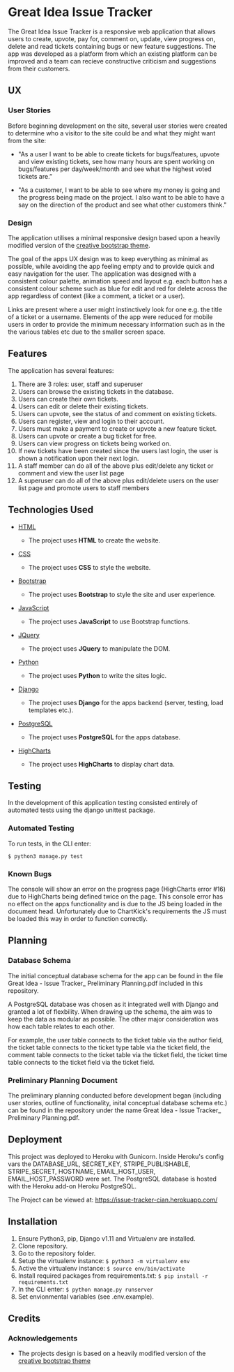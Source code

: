 # Great Idea Issue Tracker 

The Great Idea Issue Tracker is a responsive web application that allows users to create, upvote, pay for, comment on, update, view progress on, delete and read tickets containing bugs or new feature suggestions. The app was developed as a platform from which an existing platform can be improved and a team can recieve constructive criticism and suggestions from their customers.
 
## UX

### User Stories

Before beginning development on the site, several user stories were created to determine who a visitor to the site could be and what they might want from the site:

- "As a user I want to be able to create tickets for bugs/features, upvote and view existing tickets, see how many hours are spent working on bugs/features per day/week/month and see what the highest voted tickets are.”

- "As a customer, I want to be able to see where my money is going and the progress being made on the project. I also want to be able to have a say on the direction of the product and see what other customers think."

### Design

The application utilises a minimal responsive design based upon a heavily modified version of the [creative bootstrap theme](https://startbootstrap.com/template-overviews/creative/). 

The goal of the apps UX design was to keep everything as minimal as possible, while avoiding the app feeling empty and to provide quick and easy navigation for the user. The application was designed with a consistent colour palette, animation speed and layout e.g. each button has a consistent colour scheme such as blue for edit and red for delete across the app regardless of context (like a comment, a ticket or a user). 

Links are present where a user might instinctively look for one e.g. the title of a ticket or a username. Elements of the app were reduced for mobile users in order to provide the minimum necessary information such as in the the various tables etc due to the smaller screen space.

## Features

The application has several features:

1. There are 3 roles: user, staff and superuser
2. Users can browse the existing tickets in the database.
2. Users can create their own tickets.
3. Users can edit or delete their existing tickets.
4. Users can upvote, see the status of and comment on existing tickets.
5. Users can register, view and login to their account.
6. Users must make a payment to create or upvote a new feature ticket.
7. Users can upvote or create a bug ticket for free.
8. Users can view progress on tickets being worked on.
9. If new tickets have been created since the users last login, the user is shown a notification upon their next login.
10. A staff member can do all of the above plus edit/delete any ticket or comment and view the user list page
11. A superuser can do all of the above plus edit/delete users on the user list page and promote users to staff members

## Technologies Used

- [HTML](https://www.w3.org/)
    - The project uses **HTML** to create the website.

- [CSS](https://www.w3.org/)
    - The project uses **CSS** to style the website.

- [Bootstrap](https://getbootstrap.com/docs/3.3/)
    - The project uses **Bootstrap** to style the site and user experience.

- [JavaScript](https://developer.mozilla.org/bm/docs/Web/JavaScript)
    - The project uses **JavaScript** to use Bootstrap functions.

- [JQuery](https://jquery.com/)
    - The project uses **JQuery** to manipulate the DOM.

- [Python](https://www.python.org/)
    - The project uses **Python** to write the sites logic.

- [Django](https://www.djangoproject.com/)
    - The project uses **Django** for the apps backend (server, testing, load templates etc.). 

- [PostgreSQL](https://www.postgresql.org/)
    - The project uses **PostgreSQL** for the apps database. 

- [HighCharts](https://www.highcharts.com/)
    - The project uses **HighCharts** to display chart data. 

## Testing

In the development of this application testing consisted entirely of automated tests using the django unittest package.

### Automated Testing

To run tests, in the CLI enter:
```
$ python3 manage.py test
```

### Known Bugs

The console will show an error on the progress page (HighCharts error #16) due to HighCharts being defined twice on the page. This console error has no effect on the apps functionality and is due to the JS being loaded in the document head. Unfortunately due to ChartKick's requirements the JS must be loaded this way in order to function correctly.

## Planning

### Database Schema

The initial conceptual database schema for the app can be found in the file Great Idea - Issue Tracker_ Preliminary Planning.pdf included in this repository.

A PostgreSQL database was chosen as it integrated well with Django and granted a lot of flexbility. When drawing up the schema, the aim was to keep the data as modular as possible. The other major consideration was how each table relates to each other.

For example, the user table connects to the ticket table via the author field, the ticket table connects to the ticket type table via the ticket field, the comment table connects to the ticket table via the ticket field, the ticket time table connects to the ticket field via the ticket field.

### Preliminary Planning Document

The preliminary planning conducted before development began (including user stories, outline of functionality, inital conceptual database schema etc.) can be found in the repository under the name Great Idea - Issue Tracker_ Preliminary Planning.pdf.

## Deployment

This project was deployed to Heroku with Gunicorn. Inside Heroku's config vars the DATABASE_URL, SECRET_KEY, STRIPE_PUBLISHABLE, STRIPE_SECRET, HOSTNAME, EMAIL_HOST_USER, EMAIL_HOST_PASSWORD were set. The PostgreSQL database is hosted with the Heroku add-on Heroku PostgreSQL.

The Project can be viewed at: <https://issue-tracker-cian.herokuapp.com/>

## Installation

1. Ensure Python3, pip, Django v1.11 and Virtualenv are installed.
2. Clone repository.
4. Go to the repository folder.
5. Setup the virtualenv instance: ```$ python3 -m virtualenv env```
6. Active the virtualenv instance: ```$ source env/bin/activate```
7. Install required packages from requirements.txt: ```$ pip install -r requirements.txt``` 
8. In the CLI enter: ``` $ python manage.py runserver ```
9. Set envionmental variables (see .env.example).

## Credits

### Acknowledgements

- The projects design is based on a heavily modified version of the [creative bootstrap theme](https://startbootstrap.com/template-overviews/creative/)
